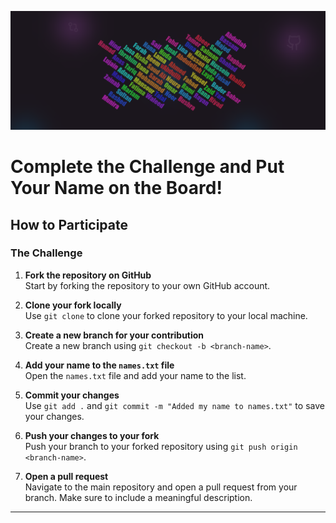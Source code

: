 ![Challenge Banner](banner/img.png)

# Complete the Challenge and Put Your Name on the Board!

## How to Participate

### The Challenge

1. **Fork the repository on GitHub**  
   Start by forking the repository to your own GitHub account.

2. **Clone your fork locally**  
   Use `git clone` to clone your forked repository to your local machine.

3. **Create a new branch for your contribution**  
   Create a new branch using `git checkout -b <branch-name>`.

4. **Add your name to the `names.txt` file**  
   Open the `names.txt` file and add your name to the list.

5. **Commit your changes**  
   Use `git add .` and `git commit -m "Added my name to names.txt"` to save your changes.

6. **Push your changes to your fork**  
   Push your branch to your forked repository using `git push origin <branch-name>`.

7. **Open a pull request**  
   Navigate to the main repository and open a pull request from your branch. Make sure to include a meaningful description.

---
